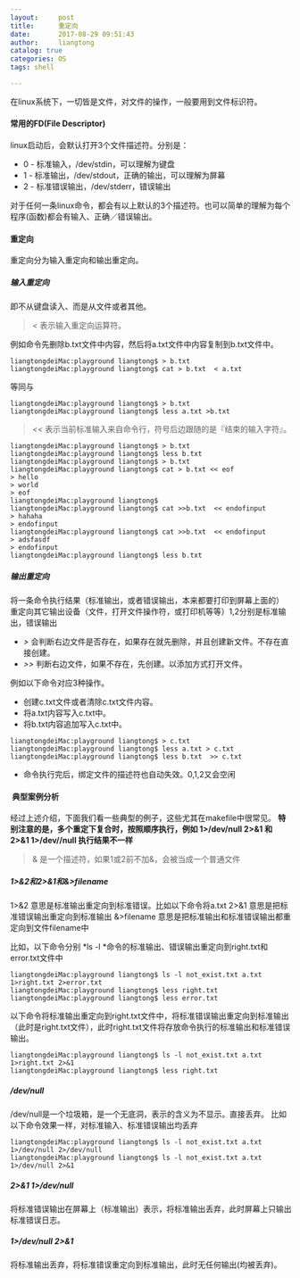 ```yaml
---
layout:     post
title:      重定向
date:       2017-08-29 09:51:43
author:     liangtong
catalog: true
categories: OS
tags: shell

---
```


在linux系统下，一切皆是文件，对文件的操作，一般要用到文件标识符。

#### 常用的FD(File Descriptor)

linux启动后，会默认打开3个文件描述符。分别是：   

 + 0 - 标准输入，/dev/stdin，可以理解为键盘
 + 1 - 标准输出，/dev/stdout，正确的输出，可以理解为屏幕
 + 2 - 标准错误输出，/dev/stderr，错误输出

对于任何一条linux命令，都会有以上默认的3个描述符。也可以简单的理解为每个程序(函数)都会有输入、正确／错误输出。

<!-- more -->

#### 重定向

重定向分为输入重定向和输出重定向。

##### 输入重定向

即不从键盘读入、而是从文件或者其他。
 > *<* 表示输入重定向运算符。

例如命令先删除b.txt文件中内容，然后将a.txt文件中内容复制到b.txt文件中。

```shell
liangtongdeiMac:playground liangtong$ > b.txt 
liangtongdeiMac:playground liangtong$ cat > b.txt  < a.txt 
```

等同与

```shell
liangtongdeiMac:playground liangtong$ > b.txt 
liangtongdeiMac:playground liangtong$ less a.txt >b.txt 
```

> *<<* 表示当前标准输入来自命令行，符号后边跟随的是『结束的输入字符』。

```shell
liangtongdeiMac:playground liangtong$ > b.txt 
liangtongdeiMac:playground liangtong$ less b.txt 
liangtongdeiMac:playground liangtong$ > b.txt 
liangtongdeiMac:playground liangtong$ cat > b.txt << eof
> hello
> world
> eof
liangtongdeiMac:playground liangtong$ 
liangtongdeiMac:playground liangtong$ cat >>b.txt  << endofinput
> hahaha
> endofinput
liangtongdeiMac:playground liangtong$ cat >>b.txt  << endofinput
> adsfasdf
> endofinput
liangtongdeiMac:playground liangtong$ less b.txt 

```


##### 输出重定向

将一条命令执行结果（标准输出，或者错误输出，本来都要打印到屏幕上面的）  重定向其它输出设备（文件，打开文件操作符，或打印机等等）1,2分别是标准输出，错误输出

 + *>* 会判断右边文件是否存在，如果存在就先删除，并且创建新文件。不存在直接创建。
 + *>>*  判断右边文件，如果不存在，先创建。以添加方式打开文件。

例如以下命令对应3种操作。 
 + 创建c.txt文件或者清除c.txt文件内容。
 + 将a.txt内容写入c.txt中。
 + 将b.txt内容追加写入c.txt中。

```shell
liangtongdeiMac:playground liangtong$ > c.txt
liangtongdeiMac:playground liangtong$ less a.txt > c.txt 
liangtongdeiMac:playground liangtong$ less b.txt  >> c.txt 

```

 +  命令执行完后，绑定文件的描述符也自动失效。0,1,2又会空闲

####  典型案例分析

经过上述介绍，下面我们看一些典型的例子，这些尤其在makefile中很常见。 **特别注意的是，多个重定下复合时，按照顺序执行，例如 1>/dev/null 2>&1 和 2>&1 1>/dev//null 执行结果不一样**

 > & 是一个描述符，如果1或2前不加&，会被当成一个普通文件
 
##### 1>&2和2>&1和&>filename

1>&2 意思是标准输出重定向到标准错误。比如以下命令将a.txt
2>&1 意思是把标准错误输出重定向到标准输出
&>filename 意思是把标准输出和标准错误输出都重定向到文件filename中

比如，以下命令分别 *ls -l *命令的标准输出、错误输出重定向到right.txt和error.txt文件中

```Shell
liangtongdeiMac:playground liangtong$ ls -l not_exist.txt a.txt 1>right.txt 2>error.txt
liangtongdeiMac:playground liangtong$ less right.txt 
liangtongdeiMac:playground liangtong$ less error.txt 
```

以下命令将标准输出重定向到right.txt文件中，将标准错误输出重定向到标准输出（此时是right.txt文件），此时right.txt文件将存放命令执行的标准输出和标准错误输出。

```Shell
liangtongdeiMac:playground liangtong$ ls -l not_exist.txt a.txt 1>right.txt 2>&1
liangtongdeiMac:playground liangtong$ less right.txt 
```

##### /dev/null

/dev/null是一个垃圾箱，是一个无底洞，表示的含义为不显示。直接丢弃。
比如以下命令效果一样，对标准输入、标准错误输出均丢弃

```Shell
liangtongdeiMac:playground liangtong$ ls -l not_exist.txt a.txt 1>/dev/null 2>/dev/null
liangtongdeiMac:playground liangtong$ ls -l not_exist.txt a.txt 1>/dev/null 2>&1
```

##### 2>&1 1>/dev/null 

将标准错误输出在屏幕上（标准输出）表示，将标准输出丢弃，此时屏幕上只输出标准错误日志。

##### 1>/dev/null 2>&1

将标准输出丢弃，将标准错误重定向到标准输出，此时无任何输出(均被丢弃)。
